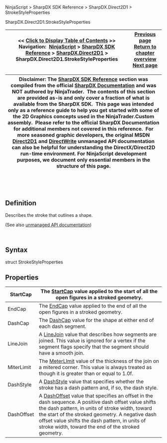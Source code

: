 ﻿


NinjaScript \> SharpDX SDK Reference \> SharpDX.Direct2D1 \> StrokeStyleProperties






















SharpDX.Direct2D1\.StrokeStyleProperties







| \<\< [Click to Display Table of Contents](sharpdx_direct2d1_strokestyleproperties.md) \>\> **Navigation:**     [NinjaScript](ninjascript-1.md) \> [SharpDX SDK Reference](sharpdx_sdk_reference-1.md) \> [SharpDX.Direct2D1](sharpdx_direct2d1-1.md) \> SharpDX.Direct2D1\.StrokeStyleProperties | [Previous page](sharpdx_direct2d1_strokestyle_startcap-1.md) [Return to chapter overview](sharpdx_direct2d1-1.md) [Next page](sharpdx_direct2d1_sweepdirection-1.md) |
| --- | --- |













| Disclaimer: The [SharpDX SDK Reference](sharpdx_sdk_reference-1.md) section was compiled from the official [SharpDX Documentation](http://sharpdx.org/) and was NOT authored by NinjaTrader.  The contents of this section are provided as\-is and only cover a fraction of what is available from the SharpDX SDK.  This page was intended only as a reference guide to help you get started with some of the 2D Graphics concepts used in the NinjaTrader.Custom assembly.  Please refer to the official SharpDX Documentation for additional members not covered in this reference.  For more seasoned graphic developers, the original MSDN [Direct2D1](https://msdn.microsoft.com/en-us/library/windows/desktop/dd370990.aspx) and [DirectWrite](https://msdn.microsoft.com/en-us/library/windows/desktop/dd368038.aspx) unmanaged API documentation can also be helpful for understanding the DirectX/Direct2D run\-time environment. For NinjaScript development purposes, we document only essential members in the structure of this page. |
| --- |



 


 


## Definition


Describes the stroke that outlines a shape. 


(See also [unmanaged API documentation](http://msdn.microsoft.com/en-us/library/dd368164.aspx))


 


## Syntax


struct StrokeStyleProperties


## 


## Properties




| StartCap | The [StartCap](sharpdx_direct2d1_strokestyle_startcap-1.md) value applied to the start of all the open figures in a stroked geometry. |
| --- | --- |
| EndCap | The [EndCap](sharpdx_direct2d1_strokestyle_endcap-1.md) value applied to the end of all the open figures in a stroked geometry. |
| DashCap | The [DashCap](sharpdx_direct2d1_strokestyle_dashcap-1.md) value for the shape at either end of each dash segment. |
| LineJoin | A [LineJoin](sharpdx_direct2d1_strokestyle_linejoin-1.md) value that describes how segments are joined. This value is ignored for a vertex if the segment flags specify that the segment should have a smooth join. |
| MiterLimit | The [MeterLImit](sharpdx_direct2d1_strokestyle_miterlimit-1.md) value of the thickness of the join on a mitered corner. This value is always treated as though it is greater than or equal to 1\.0f. |
| DashStyle | A [DashStyle](sharpdx_direct2d1_strokestyle_dashstyle-1.md) value that specifies whether the stroke has a dash pattern and, if so, the dash style. |
| DashOffset | A [DashOffset](sharpdx_direct2d1_strokestyle_dashoffset-1.md) value that specifies an offset in the dash sequence. A positive dash offset value shifts the dash pattern, in units of stroke width, toward the start of the stroked geometry. A negative dash offset value shifts the dash pattern, in units of stroke width, toward the end of the stroked geometry. |









